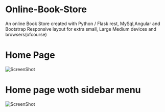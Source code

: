 # Online-Book-Store
An online Book Store created with Python / Flask rest, MySql,Angular and Bootstrap 
Responsive layout for extra small, Large Medium devices and browsers(ofcourse)

# Home Page
![ScreenShot](https://raw.github.com/siddhiparkar151992/Online-Book-Store/master/screenshots/Home.png)

# Home page woth sidebar menu 
![ScreenShot](https://raw.github.com/siddhiparkar151992/Online-Book-Store/master/screenshots/sidebar.png)
